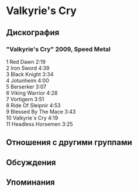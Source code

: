 # Valkyrie's Cry



## Дискография

### "Valkyrie's Cry" 2009, Speed Metal

1	Red Dawn	2:19	 
2	Iron Sword	4:39	
3	Black Knight	3:34	
4	Jotunheim	4:00	
5	Berserker	3:07	 
6	Viking Warrior	4:28	 
7	Vortigern	3:51	 
8	Ride Of Sleipnir	4:53	 
9	Blessed By The Mace	3:43	 
10	Valkyrie&#180;s Cry	4:19	
11	Headless Horsemen	3:25	


## Отношения с другими группами


## Обсуждения


## Упоминания

